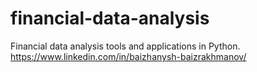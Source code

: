 # financial-data-analysis
Financial data analysis tools and applications in Python. https://www.linkedin.com/in/baizhanysh-baizrakhmanov/
